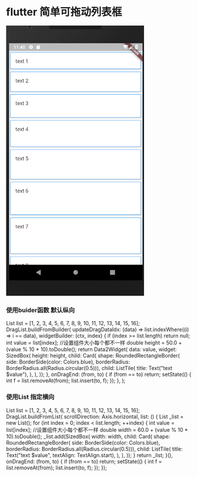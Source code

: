 # flutter 简单可拖动列表框

![](https://raw.githubusercontent.com/destinyzhang/resource/master/dl_widget/demo_draglist.gif)


### 使用buider函数 默认纵向
List<int> list = [1, 2, 3, 4, 5, 6, 7, 8, 9, 10, 11, 12, 13, 14, 15, 16];
DragList<int>.buildFromBuilder(
              updateDragDataIdx: (data) => list.indexWhere((i) => i == data),
              widgetBuilder: (ctx, index) {
                if (index >= list.length) return null;
                int value = list[index];
                //设置组件大小每个都不一样
                double height = 50.0 + (value % 10 * 10).toDouble();
                return Data2Widget<int>(
                    data: value,
                    widget: SizedBox(
                      height: height,
                      child: Card(
                        shape: RoundedRectangleBorder(
                            side: BorderSide(color: Colors.blue),
                            borderRadius:
                                BorderRadius.all(Radius.circular(0.5))),
                        child: ListTile(
                          title: Text("text $value"),
                        ),
                      ),
                    ));
              },
              onDragEnd: (from, to) {
                if (from == to) return;
                setState(() {
                  int f = list.removeAt(from);
                  list.insert(to, f);
                });
              },
            );
### 使用List<Widget> 指定横向
List<int> list = [1, 2, 3, 4, 5, 6, 7, 8, 9, 10, 11, 12, 13, 14, 15, 16];
DragList.buildFromList(
                scrollDirection: Axis.horizontal,
                list: () {
                  List<Widget> _list = new List<Widget>();
                  for (int index = 0; index < list.length; ++index) {
                    int value = list[index];
                    //设置组件大小每个都不一样
                    double width = 60.0 + (value % 10 * 10).toDouble();
                    _list.add(SizedBox(
                      width: width,
                      child: Card(
                        shape: RoundedRectangleBorder(
                            side: BorderSide(color: Colors.blue),
                            borderRadius:
                                BorderRadius.all(Radius.circular(0.5))),
                        child: ListTile(
                          title:
                              Text("text $value", textAlign: TextAlign.start),
                        ),
                      ),
                    ));
                  }
                  return _list;
                }(),
                onDragEnd: (from, to) {
                  if (from == to) return;
                  setState(() {
                    int f = list.removeAt(from);
                    list.insert(to, f);
                  });
                });